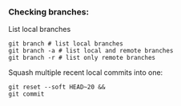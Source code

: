 ### Checking branches:

List local branches
```shell
git branch # list local branches
git branch -a # list local and remote branches
git branch -r # list only remote branches
```
Squash multiple recent local commits into one:
```shell
git reset --soft HEAD~20 &&
git commit
```
